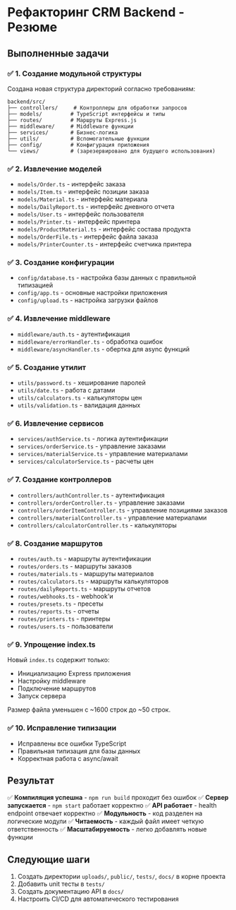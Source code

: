 # Рефакторинг CRM Backend - Резюме

## Выполненные задачи

### ✅ 1. Создание модульной структуры
Создана новая структура директорий согласно требованиям:
```
backend/src/
├── controllers/     # Контроллеры для обработки запросов
├── models/         # TypeScript интерфейсы и типы
├── routes/         # Маршруты Express.js
├── middleware/     # Middleware функции
├── services/       # Бизнес-логика
├── utils/          # Вспомогательные функции
├── config/         # Конфигурация приложения
└── views/          # (зарезервировано для будущего использования)
```

### ✅ 2. Извлечение моделей
- `models/Order.ts` - интерфейс заказа
- `models/Item.ts` - интерфейс позиции заказа
- `models/Material.ts` - интерфейс материала
- `models/DailyReport.ts` - интерфейс дневного отчета
- `models/User.ts` - интерфейс пользователя
- `models/Printer.ts` - интерфейс принтера
- `models/ProductMaterial.ts` - интерфейс состава продукта
- `models/OrderFile.ts` - интерфейс файла заказа
- `models/PrinterCounter.ts` - интерфейс счетчика принтера

### ✅ 3. Создание конфигурации
- `config/database.ts` - настройка базы данных с правильной типизацией
- `config/app.ts` - основные настройки приложения
- `config/upload.ts` - настройка загрузки файлов

### ✅ 4. Извлечение middleware
- `middleware/auth.ts` - аутентификация
- `middleware/errorHandler.ts` - обработка ошибок
- `middleware/asyncHandler.ts` - обертка для async функций

### ✅ 5. Создание утилит
- `utils/password.ts` - хеширование паролей
- `utils/date.ts` - работа с датами
- `utils/calculators.ts` - калькуляторы цен
- `utils/validation.ts` - валидация данных

### ✅ 6. Извлечение сервисов
- `services/authService.ts` - логика аутентификации
- `services/orderService.ts` - управление заказами
- `services/materialService.ts` - управление материалами
- `services/calculatorService.ts` - расчеты цен

### ✅ 7. Создание контроллеров
- `controllers/authController.ts` - аутентификация
- `controllers/orderController.ts` - управление заказами
- `controllers/orderItemController.ts` - управление позициями заказов
- `controllers/materialController.ts` - управление материалами
- `controllers/calculatorController.ts` - калькуляторы

### ✅ 8. Создание маршрутов
- `routes/auth.ts` - маршруты аутентификации
- `routes/orders.ts` - маршруты заказов
- `routes/materials.ts` - маршруты материалов
- `routes/calculators.ts` - маршруты калькуляторов
- `routes/dailyReports.ts` - маршруты отчетов
- `routes/webhooks.ts` - webhook'и
- `routes/presets.ts` - пресеты
- `routes/reports.ts` - отчеты
- `routes/printers.ts` - принтеры
- `routes/users.ts` - пользователи

### ✅ 9. Упрощение index.ts
Новый `index.ts` содержит только:
- Инициализацию Express приложения
- Настройку middleware
- Подключение маршрутов
- Запуск сервера

Размер файла уменьшен с ~1600 строк до ~50 строк.

### ✅ 10. Исправление типизации
- Исправлены все ошибки TypeScript
- Правильная типизация для базы данных
- Корректная работа с async/await

## Результат

✅ **Компиляция успешна** - `npm run build` проходит без ошибок
✅ **Сервер запускается** - `npm start` работает корректно
✅ **API работает** - health endpoint отвечает корректно
✅ **Модульность** - код разделен на логические модули
✅ **Читаемость** - каждый файл имеет четкую ответственность
✅ **Масштабируемость** - легко добавлять новые функции

## Следующие шаги

1. Создать директории `uploads/`, `public/`, `tests/`, `docs/` в корне проекта
2. Добавить unit тесты в `tests/`
3. Создать документацию API в `docs/`
4. Настроить CI/CD для автоматического тестирования
